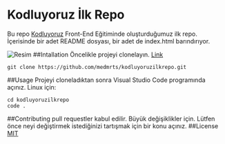# Kodluyoruz İlk Repo
Bu repo [Kodluyoruz](https://www.kodluyoruz.org/) Front-End Eğitiminde oluşturduğumuz ilk repo. İçerisinde bir adet README dosyası, bir adet de index.html barındırıyor.

![Resim](https://user-images.githubusercontent.com/88411564/131395507-38ba0d43-6be6-4b0b-b505-cddf0cf6dc82.png)
##Intallation
Öncelikle projeyi clonelayın. [Link](https://github.com/medmrts/kodluyoruzilkrepo.git)

`git clone https://github.com/medmrts/kodluyoruzilkrepo.git`

##Usage
Projeyi cloneladıktan sonra Visual Studio Code programında açınız.
Linux için:

```Linux
cd kodluyoruzilkrepo
code .
```

##Contributing 
pull requestler kabul edilir. Büyük değişiklikler için. Lütfen önce neyi değiştirmek istediğinizi tartışmak için bir konu açınız.
##License
[MIT](https://choosealicense.com/licenses/mit/)